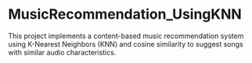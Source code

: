 # MusicRecommendation_UsingKNN
 This project implements a content-based music recommendation system using K-Nearest Neighbors (KNN) and cosine similarity to suggest songs with similar audio characteristics.
